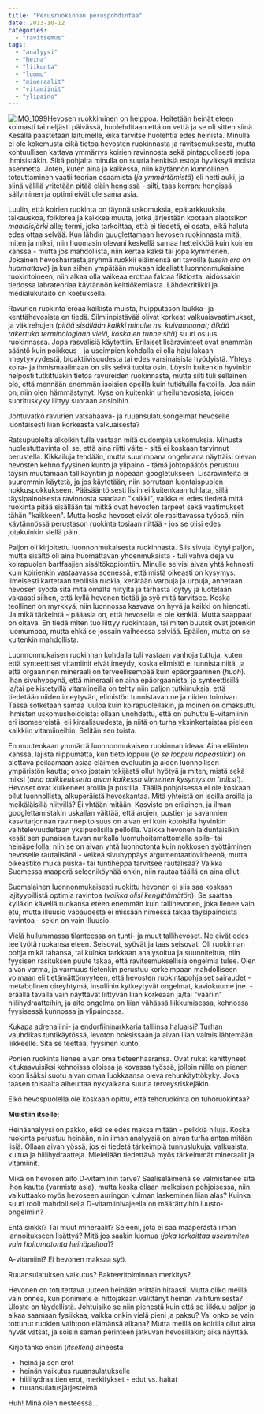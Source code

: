 ```yaml
---
title: "Perusruokinnan peruspohdintaa"
date: 2013-10-12
categories: 
  - "ravitsemus"
tags: 
  - "analyysi"
  - "heina"
  - "liikunta"
  - "luomu"
  - "mineraalit"
  - "vitamiinit"
  - "ylipaino"
---
```


[![IMG_1099](images/IMG_1099-150x150.jpg)](https://jagster.eksis.one/wp-content/uploads/IMG_1099.jpg)Hevosen ruokkiminen on helppoa. Heitetään heinät eteen kolmasti tai neljästi päivässä, huolehditaan että on vettä ja se oli sitten siinä. Kesällä päästetään laitumelle, eikä tarvitse huolehtia edes heinistä. Minulla ei ole kokemusta eikä tietoa hevosten ruokinnasta ja ravitsemuksesta, mutta kohtuullisen kattava ymmärrys koirien ravinnosta sekä pintapuolisesti jopa ihmisistäkin. Siltä pohjalta minulla on suuria henkisiä estoja hyväksyä moista asennetta. Joten, kuten aina ja kaikessa, niin käytännön kunnollinen toteuttaminen vaatii teorian osaamista (_ja ymmärtämistä_) eli netti auki, ja siinä välillä yritetään pitää eläin hengissä - silti, taas kerran: hengissä säilyminen ja optimi eivät ole sama asia.

<!--more-->

Luulin, että koirien ruokinta on täynnä uskomuksia, epätarkkuuksia, taikauskoa, folklorea ja kaikkea muuta, jotka järjestään kootaan alaotsikon _maalaisjärki_ alle; termi, joka tarkoittaa, että ei tiedetä, ei osata, eikä haluta edes ottaa selvää. Kun lähdin guuglettamaan hevosen ruokinnasta mitä, miten ja miksi, niin huomasin olevani keskellä samaa hetteikköä kuin koirien kanssa - mutta jos mahdollista, niin kertaa kaksi tai jopa kymmenen. Jokainen hevosharrastajaryhmä ruokkii eläimensä eri tavoilla (_usein ero on huomattava_) ja kun siihen ympätään mukaan idealistit luonnonmukaisine ruokintoineen, niin alkaa olla vaikeaa erottaa faktaa fiktiosta, aidossakin tiedossa labrateoriaa käytännön keittiökemiasta. Lähdekritiikki ja medialukutaito on koetuksella.

Ravurien ruokinta eroaa kaikista muista, huipputason laukka- ja kenttähevosista en tiedä. Silmiinpistävää olivat korkeat valkuaisvaatimukset, ja väkirehujen (_pitää sisällään kaikki minulle ns. kuivamuonat; älkää takertuko terminologiaan vielä, koska en tunne sitä_) suuri osuus ruokinnassa. Jopa rasvalisiä käytettiin. Erilaiset lisäravinteet ovat enemmän sääntö kuin poikkeus - ja useimpien kohdalla ei olla hajullakaan imeytyvyydestä, bioaktiivisuudesta tai edes varsinaisista hyödyistä. Yhteys koira- ja ihmismaailmaan on siis selvä tuolta osin. Löysin kuitenkin hyvinkin helposti tutkittuakin tietoa ravureiden ruokinnasta, mutta silti tuli sellainen olo, että mennään enemmän isoisien opeilla kuin tutkituilla faktoilla. Jos näin on, niin olen hämmästynyt. Kyse on kuitenkin urheiluhevosista, joiden suorituskyky liittyy suoraan ansioihin.

Johtuvatko ravurien vatsahaava- ja ruuansulatusongelmat hevoselle luontaisesti liian korkeasta valkuaisesta?

Ratsupuolelta alkoikin tulla vastaan mitä oudompia uskomuksia. Minusta huolestuttavinta oli se, että aina riitti väite - sitä ei koskaan tarvinnut perustella. Kikkailuja tehdään, mutta suurimpana ongelmana näyttäisi olevan hevosten kehno fyysinen kunto ja ylipaino - tämä johtopäätös perustuu täysin muutamaan tallikäyntiin ja nopeaan googletukseen. Lisäravinteita ei suuremmin käytetä, ja jos käytetään, niin sorrutaan luontaispuolen hokkuspokkukseen. Pääsääntöisesti lisiin ei kuitenkaan tuhlata, sillä täysipainoisesta ravinnosta saadaan "kaikki", vaikka ei edes tiedetä mitä ruokinta pitää sisällään tai mitkä ovat hevosten tarpeet sekä vaatimukset tähän "kaikkeen". Mutta koska hevoset eivät ole rasittavassa työssä, niin käytännössä perustason ruokinta tosiaan riittää - jos se olisi edes jotakuinkin siellä päin.

Paljon oli kirjoitettu luonnonmukaisesta ruokinnasta. Siis sivuja löytyi paljon, mutta sisältö oli aina huomattavan yhdenmukaista - tuli vahva deja vú koirapuolen barffaajien sisältökopiointiin. Minulle selvisi aivan yhtä kehnosti kuin koirienkin vastaavassa scenessä, että mistä oikeasti on kysymys. Ilmeisesti kartetaan teollisia ruokia, kerätään varpuja ja urpuja, annetaan hevosen syödä sitä mitä omalta niityltä ja tarhasta löytyy ja luotetaan vakaasti siihen, että kyllä hevonen tietää ja syö mitä tarvitsee. Koska teollinen on myrkkyä, niin luonnossa kasvava on hyvä ja kaikki on hienosti. Ja mikä tärkeintä - pääasia on, että hevosella ei ole kenkiä. Mutta saappaat on oltava. En tiedä miten tuo liittyy ruokintaan, tai miten buutsit ovat jotenkin luomumpaa, mutta ehkä se jossain vaiheessa selviää. Epäilen, mutta on se kuitenkin mahdollista.

Luonnonmukaisen ruokinnan kohdalla tuli vastaan vanhoja tuttuja, kuten että synteettiset vitamiinit eivät imeydy, koska elimistö ei tunnista niitä, ja että orgaaninen mineraali on terveellisempää kuin epäorgaaninen (_huoh_). Ihan sivuhyppynä, että mineraali on aina epäorgaanista, ja synteettisillä ja/tai pelkistetyillä vitamiineilla on tehty niin paljon tutkimuksia, että tiedetään niiden imeytyvän, elimistön tunnistavan ne ja niiden toimivan. Tässä sotketaan samaa luuloa kuin koirapuolellakin, ja moinen on omaksuttu ihmisten uskomushoidoista: ollaan unohdettu, että on puhuttu E-vitamiinin eri isomeereistä, eli kiraalisuudesta, ja niitä on turha yksinkertaistaa pieleen kaikkiin vitamiineihin. Selitän sen toista.

En muutenkaan ymmärrä luonnonmukaisen ruokinnan ideaa. Aina eläinten kanssa, lajista riippumatta, kun tieto loppuu (_ja se loppuu nopeastikin_) on alettava peilaamaan asiaa eläimen evoluutin ja aidon luonnollisen ympäristön kautta; onko jostain tekijästä ollut hyötyä ja miten, mistä sekä miksi (_aina poikkeuksetta aivan kaikessa viimeinen kysymys on 'miksi'_). Hevoset ovat kulkeneet aroilla ja pustilla. Täällä pohjoisessa ei ole koskaan ollut luonnollista, alkuperäistä hevoskantaa. Mitä yhteistä on isoilla aroilla ja meikäläisillä niityillä? Ei yhtään mitään. Kasvisto on erilainen, ja ilman googlettamistakin uskallan väittää, että arojen, pustien ja savannien kasvitarjonnan ravinnepitoisuus on aivan eri kuin kotoisilla hyvinkin vaihtelevuudeltaan yksipuolisilla pelloilla. Vaikka hevonen laiduntaisikin kesät sen punaisen tuvan nurkalla luomuhoitamattomalla apila- tai heinäpellolla, niin se on aivan yhtä luonnotonta kuin nokkosen syöttäminen hevoselle rautalisänä - veikeä sivuhyppäys argumentaatiovirheenä, mutta oikeastiko muka puska- tai tuntiheppa tarvitsee rautalisää? Vaikka Suomessa maaperä seleeniköyhää onkin, niin rautaa täällä on aina ollut.

Suomalainen luonnonmukaisesti ruokittu hevonen ei siis saa koskaan lajityypillistä optimia ravintoa (_vaikka olisi kengittämätön_). Se saattaa kylläkin kävellä ruokansa eteen enemmän kuin tallihevonen, joka lienee vain etu, mutta illuusio vapaudesta ei missään nimessä takaa täysipainoista ravintoa - sekin on vain illuusio.

Vielä hullummassa tilanteessa on tunti- ja muut tallihevoset. Ne eivät edes tee työtä ruokansa eteen. Seisovat, syövät ja taas seisovat. Oli ruokinnan pohja mikä tahansa, tai kuinka tarkkaan analysoitua ja suunniteltua, niin fyysisen rasituksen puute takaa, että ravitsemuksellisia ongelmia tulee. Olen aivan varma, ja varmuus tietenkin perustuu korkeimpaan mahdolliseen voimaan eli tietämättömyyteen, että hevosten ruokintapohjaiset sairaudet - metabolinen oireyhtymä, insuliinin kytkeytyvät ongelmat, kaviokuume jne. - eräällä tavalla vain näyttävät liittyvän liian korkeaan ja/tai "vääriin" hiilihydraatteihin, ja aito ongelma on liian vähässä liikkumisessa, kehnossa fyysisessä kunnossa ja ylipainossa.

Kukapa adrenaliini- ja endorfiininarkkaria talliinsa haluaisi? Turhan vauhdikas tuntikäytössä, levoton boksissaan ja aivan liian valmis lähtemään liikkeelle. Sitä se teettää, fyysinen kunto.

Ponien ruokinta lienee aivan oma tieteenhaaransa. Ovat rukat kehittyneet kitukasvuisiksi kehnoissa oloissa ja kovassa työssä, jolloin niille on pienen koon lisäksi suotu aivan omaa luokkaansa oleva rehunkäyttökyky. Joka taasen toisaalta aiheuttaa nykyaikana suuria terveysriskejäkin.

Eikö hevospuolella ole koskaan opittu, että tehoruokinta on tuhoruokintaa?

**Muistiin itselle:**

Heinäanalyysi on pakko, eikä se edes maksa mitään - pelkkiä hiluja. Koska ruokinta perustuu heinään, niin ilman analyysiä on aivan turha antaa mitään lisiä. Ollaan aivan yössä, jos ei tiedetä tärkeimpiä tunnuslukuja: valkuaista, kuitua ja hiilihydraatteja. Mielellään tiedettävä myös tärkeimmät mineraalit ja vitamiinit.

Mikä on hevosen aito D-vitamiinin tarve? Saaliseläimenä se valmistanee sitä ihon kautta (varmista asia), mutta koska ollaan melkoisen pohjoisessa, niin vaikuttaako myös hevoseen auringon kulman laskeminen liian alas? Kuinka suuri rooli mahdollisella D-vitamiinivajeella on määrättyihin luusto-ongelmiin?

Entä sinkki? Tai muut mineraalit? Seleeni, jota ei saa maaperästä ilman lannoitukseen lisättyä? Mitä jos saakin luomua (_joka tarkoittaa useimmiten vain hoitamatonta heinäpeltoa_)?

A-vitamiini? Ei hevonen maksaa syö.

Ruuansulatuksen vaikutus? Bakteeritoiminnan merkitys?

Hevonen on totutettava uuteen heinään erittäin hitaasti. Mutta oliko meillä vain onnea, kun ponimme ei hittojakaan välittänyt heinän vaihtumisesta? Uloste on täydellistä. Johtuisiko se niin pienestä kuin että se liikkuu paljon ja alkaa saamaan fysiikkaa, vaikka onkin vielä pieni ja paksu? Vai onko se vain tottunut ruokien vaihtoon elämänsä aikana? Mutta meillä on koirilla ollut aina hyvät vatsat, ja soisin saman perinteen jatkuvan hevosillakin; aika näyttää.

Kirjoitanko ensin (_itselleni_) aiheesta

- heinä ja sen erot
- heinän vaikutus ruuansulatukselle
- hiilihydraattien erot, merkitykset - edut vs. haitat
- ruuansulatusjärjestelmä

Huh! Minä olen nesteessä...
